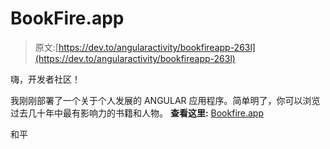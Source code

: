 # BookFire.app

> 原文:[https://dev.to/angularactivity/bookfireapp-263l](https://dev.to/angularactivity/bookfireapp-263l)

嗨，开发者社区！

我刚刚部署了一个关于个人发展的 ANGULAR 应用程序。简单明了，你可以浏览过去几十年中最有影响力的书籍和人物。
**查看这里:** [Bookfire.app](https://bookfire.app)

和平